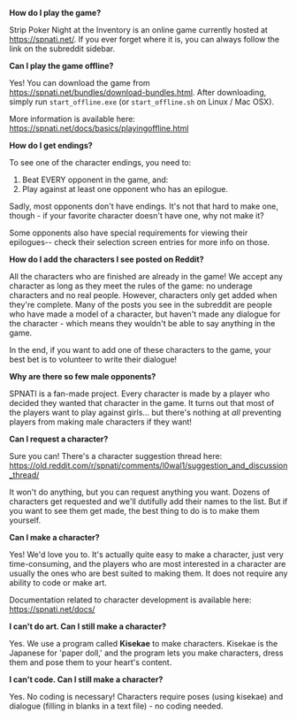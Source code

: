 **How do I play the game?**

Strip Poker Night at the Inventory is an online game currently hosted at https://spnati.net/. If you ever forget where it is, you can always follow the link on the subreddit sidebar.

**Can I play the game offline?**

Yes! You can download the game from https://spnati.net/bundles/download-bundles.html. After downloading, simply run `start_offline.exe` (or `start_offline.sh` on Linux / Mac OSX).

More information is available here: https://spnati.net/docs/basics/playingoffline.html

**How do I get endings?**

To see one of the character endings, you need to:
1) Beat EVERY opponent in the game, and:
2) Play against at least one opponent who has an epilogue. 

Sadly, most opponents don't have endings. It's not that hard to make one, though - if your favorite character doesn't have one, why not make it?

Some opponents also have special requirements for viewing their epilogues-- check their selection screen entries for more info on those.

**How do I add the characters I see posted on Reddit?**

All the characters who are finished are already in the game! We accept any character as long as they meet the rules of the game: no underage characters and no real people. However, characters only get added when they're complete. Many of the posts you see in the subreddit are people who have made a model of a character, but haven't made any dialogue for the character - which means they wouldn't be able to say anything in the game.

In the end, if you want to add one of these characters to the game, your best bet is to volunteer to write their dialogue!

**Why are there so few male opponents?**

SPNATI is a fan-made project. Every character is made by a player who decided they wanted that character in the game. It turns out that most of the players want to play against girls... but there's nothing at *all* preventing players from making male characters if they want!

**Can I request a character?**

Sure you can! There's a character suggestion thread here: https://old.reddit.com/r/spnati/comments/l0wal1/suggestion_and_discussion_thread/

It won't do anything, but you can request anything you want. Dozens of characters get requested and we'll dutifully add their names to the list. But if you want to see them get made, the best thing to do is to make them yourself.

**Can I make a character?**

Yes! We'd love you to. It's actually quite easy to make a character, just very time-consuming, and the players who are most interested in a character are usually the ones who are best suited to making them. It does not require any ability to code or make art.

Documentation related to character development is available here: https://spnati.net/docs/

**I can't do art. Can I still make a character?**

Yes. We use a program called **Kisekae** to make characters. Kisekae is the Japanese for 'paper doll,' and the program lets you make characters, dress them and pose them to your heart's content. 

**I can't code. Can I still make a character?**

Yes. No coding is necessary! Characters require poses (using kisekae) and dialogue (filling in blanks in a text file) - no coding needed.



